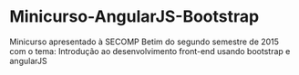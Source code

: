 # Minicurso-AngularJS-Bootstrap
Minicurso apresentado à SECOMP Betim do segundo semestre de 2015 com o tema: Introdução ao desenvolvimento front-end usando bootstrap e angularJS

